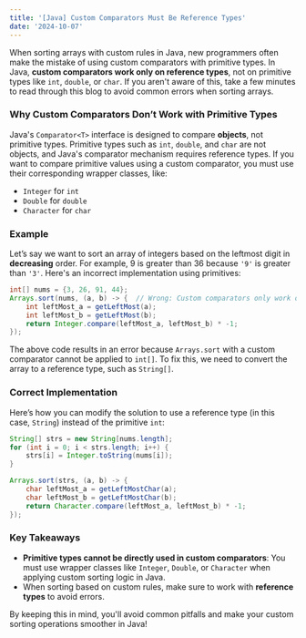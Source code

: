 ```yaml
---
title: '[Java] Custom Comparators Must Be Reference Types'
date: '2024-10-07'
---
```


When sorting arrays with custom rules in Java, new programmers often make the mistake of using custom comparators with primitive types. In Java, **custom comparators work only on reference types**, not on primitive types like `int`, `double`, or `char`. If you aren't aware of this, take a few minutes to read through this blog to avoid common errors when sorting arrays.

### Why Custom Comparators Don’t Work with Primitive Types

Java's `Comparator<T>` interface is designed to compare **objects**, not primitive types. Primitive types such as `int`, `double`, and `char` are not objects, and Java's comparator mechanism requires reference types. If you want to compare primitive values using a custom comparator, you must use their corresponding wrapper classes, like:
- `Integer` for `int`
- `Double` for `double`
- `Character` for `char`

### Example

Let’s say we want to sort an array of integers based on the leftmost digit in **decreasing** order. For example, 9 is greater than 36 because `'9'` is greater than `'3'`. Here's an incorrect implementation using primitives:

```java
int[] nums = {3, 26, 91, 44};
Arrays.sort(nums, (a, b) -> {  // Wrong: Custom comparators only work on reference types, not primitive types.
    int leftMost_a = getLeftMost(a);   
    int leftMost_b = getLeftMost(b);
    return Integer.compare(leftMost_a, leftMost_b) * -1;
});
```

The above code results in an error because `Arrays.sort` with a custom comparator cannot be applied to `int[]`. To fix this, we need to convert the array to a reference type, such as `String[]`.

### Correct Implementation

Here’s how you can modify the solution to use a reference type (in this case, `String`) instead of the primitive `int`:

```java
String[] strs = new String[nums.length];
for (int i = 0; i < strs.length; i++) {
    strs[i] = Integer.toString(nums[i]);
}

Arrays.sort(strs, (a, b) -> {  
    char leftMost_a = getLeftMostChar(a);   
    char leftMost_b = getLeftMostChar(b);
    return Character.compare(leftMost_a, leftMost_b) * -1;
});
```

### Key Takeaways

- **Primitive types cannot be directly used in custom comparators**: You must use wrapper classes like `Integer`, `Double`, or `Character` when applying custom sorting logic in Java.
- When sorting based on custom rules, make sure to work with **reference types** to avoid errors.

By keeping this in mind, you'll avoid common pitfalls and make your custom sorting operations smoother in Java!
